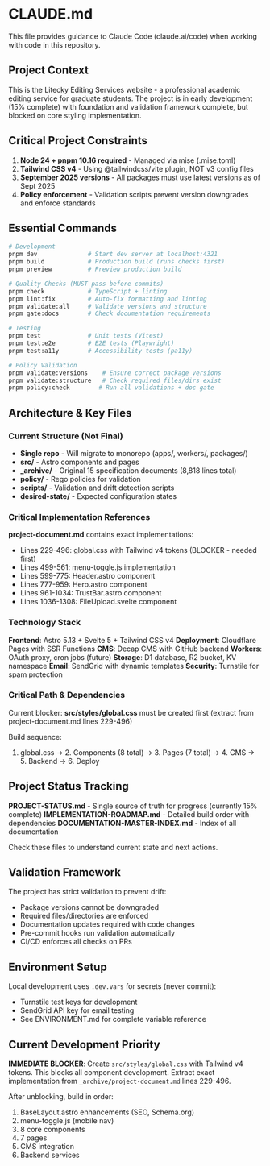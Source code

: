 # CLAUDE.md

This file provides guidance to Claude Code (claude.ai/code) when working with code in this repository.

## Project Context

This is the Litecky Editing Services website - a professional academic editing service for graduate students. The project is in early development (15% complete) with foundation and validation framework complete, but blocked on core styling implementation.

## Critical Project Constraints

1. **Node 24 + pnpm 10.16 required** - Managed via mise (.mise.toml)
2. **Tailwind CSS v4** - Using @tailwindcss/vite plugin, NOT v3 config files
3. **September 2025 versions** - All packages must use latest versions as of Sept 2025
4. **Policy enforcement** - Validation scripts prevent version downgrades and enforce standards

## Essential Commands

```bash
# Development
pnpm dev              # Start dev server at localhost:4321
pnpm build            # Production build (runs checks first)
pnpm preview          # Preview production build

# Quality Checks (MUST pass before commits)
pnpm check            # TypeScript + linting
pnpm lint:fix         # Auto-fix formatting and linting
pnpm validate:all     # Validate versions and structure
pnpm gate:docs        # Check documentation requirements

# Testing
pnpm test             # Unit tests (Vitest)
pnpm test:e2e         # E2E tests (Playwright)
pnpm test:a11y        # Accessibility tests (pa11y)

# Policy Validation
pnpm validate:versions    # Ensure correct package versions
pnpm validate:structure   # Check required files/dirs exist
pnpm policy:check        # Run all validations + doc gate
```

## Architecture & Key Files

### Current Structure (Not Final)
- **Single repo** - Will migrate to monorepo (apps/, workers/, packages/)
- **src/** - Astro components and pages
- **_archive/** - Original 15 specification documents (8,818 lines total)
- **policy/** - Rego policies for validation
- **scripts/** - Validation and drift detection scripts
- **desired-state/** - Expected configuration states

### Critical Implementation References

**project-document.md** contains exact implementations:
- Lines 229-496: global.css with Tailwind v4 tokens (BLOCKER - needed first)
- Lines 499-561: menu-toggle.js implementation
- Lines 599-775: Header.astro component
- Lines 777-959: Hero.astro component
- Lines 961-1034: TrustBar.astro component
- Lines 1036-1308: FileUpload.svelte component

### Technology Stack

**Frontend**: Astro 5.13 + Svelte 5 + Tailwind CSS v4
**Deployment**: Cloudflare Pages with SSR Functions
**CMS**: Decap CMS with GitHub backend
**Workers**: OAuth proxy, cron jobs (future)
**Storage**: D1 database, R2 bucket, KV namespace
**Email**: SendGrid with dynamic templates
**Security**: Turnstile for spam protection

### Critical Path & Dependencies

Current blocker: **src/styles/global.css** must be created first (extract from project-document.md lines 229-496)

Build sequence:
1. global.css → 2. Components (8 total) → 3. Pages (7 total) → 4. CMS → 5. Backend → 6. Deploy

## Project Status Tracking

**PROJECT-STATUS.md** - Single source of truth for progress (currently 15% complete)
**IMPLEMENTATION-ROADMAP.md** - Detailed build order with dependencies
**DOCUMENTATION-MASTER-INDEX.md** - Index of all documentation

Check these files to understand current state and next actions.

## Validation Framework

The project has strict validation to prevent drift:
- Package versions cannot be downgraded
- Required files/directories are enforced
- Documentation updates required with code changes
- Pre-commit hooks run validation automatically
- CI/CD enforces all checks on PRs

## Environment Setup

Local development uses `.dev.vars` for secrets (never commit):
- Turnstile test keys for development
- SendGrid API key for email testing
- See ENVIRONMENT.md for complete variable reference

## Current Development Priority

**IMMEDIATE BLOCKER**: Create `src/styles/global.css` with Tailwind v4 tokens. This blocks all component development. Extract exact implementation from `_archive/project-document.md` lines 229-496.

After unblocking, build in order:
1. BaseLayout.astro enhancements (SEO, Schema.org)
2. menu-toggle.js (mobile nav)
3. 8 core components
4. 7 pages
5. CMS integration
6. Backend services